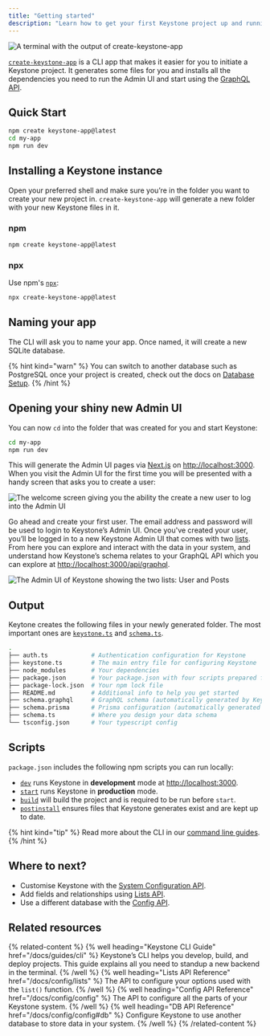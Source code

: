 ```yaml
---
title: "Getting started"
description: "Learn how to get your first Keystone project up and running using the `create-keystone-app` Command Line Interface."
---
```


![A terminal with the output of create-keystone-app](/assets/getting-started/cover.svg)

[`create-keystone-app`](https://github.com/keystonejs/create-keystone-app) is a CLI app that makes it easier for you to initiate a Keystone project.
It generates some files for you and installs all the dependencies you need to run the Admin UI and start using the [GraphQL API](/docs/graphql/overview).

## Quick Start

```sh
npm create keystone-app@latest
cd my-app
npm run dev
```

## Installing a Keystone instance

Open your preferred shell and make sure you’re in the folder you want to create your new project in.
`create-keystone-app` will generate a new folder with your new Keystone files in it.

### npm

```sh
npm create keystone-app@latest
```
### npx

Use npm's [`npx`](https://docs.npmjs.com/cli/v7/commands/npx):

```sh
npx create-keystone-app@latest
```

## Naming your app

The CLI will ask you to name your app. Once named, it will create a new SQLite database.

{% hint kind="warn" %}
You can switch to another database such as PostgreSQL once your project is created, check out the docs on [Database Setup](https://keystonejs.com/docs/config/config#db).
{% /hint %}

## Opening your shiny new Admin UI

You can now `cd` into the folder that was created for you and start Keystone:

```sh
cd my-app
npm run dev
```

This will generate the Admin UI pages via [Next.js](https://nextjs.org/) on <http://localhost:3000>. When you visit the Admin UI for the first time you will be presented with a handy screen that asks you to create a user:

![The welcome screen giving you the ability the create a new user to log into the Admin UI](/assets/getting-started/welcome-screen.png)

Go ahead and create your first user. The email address and password will be used to login to Keystone’s Admin UI. Once you've created your user, you’ll be logged in to a new Keystone Admin UI that comes with two [lists](/docs/config/config#lists).
From here you can explore and interact with the data in your system, and understand how Keystone’s schema relates to your GraphQL API which you can explore at <http://localhost:3000/api/graphql>.

![The Admin UI of Keystone showing the two lists: User and Posts](/assets/getting-started/adminui.png)

## Output

Keytone creates the following files in your newly generated folder. The most important ones are [`keystone.ts`](/docs/config/config) and [`schema.ts`](/docs/config/lists).

```sh
.
├── auth.ts            # Authentication configuration for Keystone
├── keystone.ts        # The main entry file for configuring Keystone
├── node_modules       # Your dependencies
├── package.json       # Your package.json with four scripts prepared for you
├── package-lock.json  # Your npm lock file
├── README.md          # Additional info to help you get started
├── schema.graphql     # GraphQL schema (automatically generated by Keystone)
├── schema.prisma      # Prisma configuration (automatically generated by Keystone)
├── schema.ts          # Where you design your data schema
└── tsconfig.json      # Your typescript config
```

## Scripts

`package.json` includes the following npm scripts you can run locally:

- [`dev`](/docs/guides/cli#dev) runs Keystone in **development** mode at <http://localhost:3000>.
- [`start`](/docs/guides/cli#start) runs Keystone in **production** mode.
- [`build`](/docs/guides/cli#build) will build the project and is required to be run before `start`.
- [`postinstall`](/docs/guides/cli#postinstall) ensures files that Keystone generates exist and are kept up to date.

{% hint kind="tip" %}
Read more about the CLI in our [command line guides](/docs/guides/cli).
{% /hint %}

## Where to next?

- Customise Keystone with the [System Configuration API](./config/config).
- Add fields and relationships using [Lists API](/docs/config/lists).
- Use a different database with the [Config API](/docs/config/config#db).

## Related resources

{% related-content %}
{% well
heading="Keystone CLI Guide"
href="/docs/guides/cli" %}
Keystone’s CLI helps you develop, build, and deploy projects. This guide explains all you need to standup a new backend in the terminal.
{% /well %}
{% well
heading="Lists API Reference"
href="/docs/config/lists" %}
The API to configure your options used with the `list()` function.
{% /well %}
{% well
heading="Config API Reference"
href="/docs/config/config" %}
The API to configure all the parts of your Keystone system.
{% /well %}
{% well
heading="DB API Reference"
href="/docs/config/config#db" %}
Configure Keystone to use another database to store data in your system.
{% /well %}
{% /related-content %}
